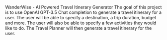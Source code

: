 WanderWise - AI Powered Travel Itinerary Generator
The goal of this project is to use OpenAI GPT-3.5 Chat completion to generate a travel itinerary for a user. The user will be able to specify a destination, a trip duration, budget and more. The user will also be able to specify a few activities they would like to do. The Travel Planner will then generate a travel itinerary for the user.
